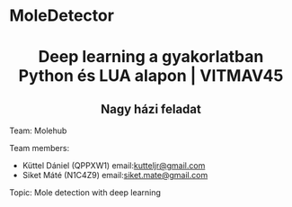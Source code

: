 # MoleDetector
<h1 align="center">Deep learning a gyakorlatban Python és LUA alapon | VITMAV45</h1>
<h2 align="center">Nagy házi feladat</h2>

Team: Molehub

Team members:
* Küttel Dániel (QPPXW1) email:kutteljr@gmail.com
* Siket Máté (N1C4Z9) email:siket.mate@gmail.com


Topic: Mole detection with deep learning